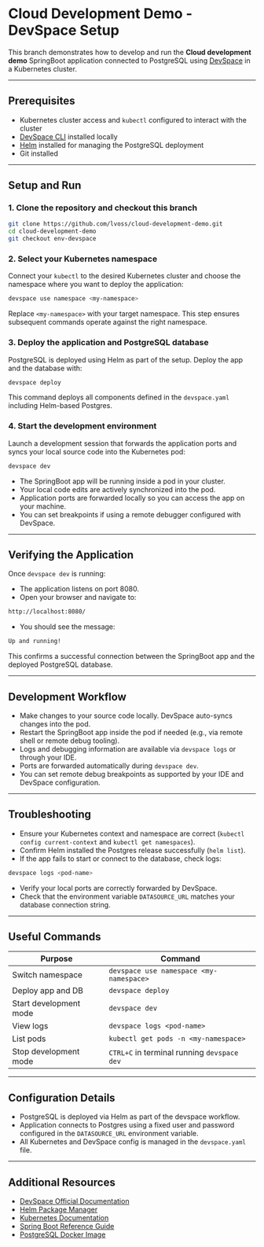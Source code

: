 
# Cloud Development Demo - DevSpace Setup

This branch demonstrates how to develop and run the **Cloud development demo** SpringBoot application connected to PostgreSQL using [DevSpace](https://devspace.sh/) in a Kubernetes cluster.

---

## Prerequisites

- Kubernetes cluster access and `kubectl` configured to interact with the cluster
- [DevSpace CLI](https://devspace.sh/cli) installed locally
- [Helm](https://helm.sh/) installed for managing the PostgreSQL deployment
- Git installed

---

## Setup and Run

### 1. Clone the repository and checkout this branch

```bash
git clone https://github.com/lvoss/cloud-development-demo.git
cd cloud-development-demo
git checkout env-devspace
```

### 2. Select your Kubernetes namespace

Connect your `kubectl` to the desired Kubernetes cluster and choose the namespace where you want to deploy the application:

```bash
devspace use namespace <my-namespace>
```

Replace `<my-namespace>` with your target namespace. This step ensures subsequent commands operate against the right namespace.

### 3. Deploy the application and PostgreSQL database

PostgreSQL is deployed using Helm as part of the setup. Deploy the app and the database with:

```bash
devspace deploy
```

This command deploys all components defined in the `devspace.yaml` including Helm-based Postgres.

### 4. Start the development environment

Launch a development session that forwards the application ports and syncs your local source code into the Kubernetes pod:

```bash
devspace dev
```

- The SpringBoot app will be running inside a pod in your cluster.
- Your local code edits are actively synchronized into the pod.
- Application ports are forwarded locally so you can access the app on your machine.
- You can set breakpoints if using a remote debugger configured with DevSpace.

---

## Verifying the Application

Once `devspace dev` is running:

- The application listens on port 8080.
- Open your browser and navigate to:

```bash
http://localhost:8080/
```

- You should see the message:

```bash
Up and running!
```

This confirms a successful connection between the SpringBoot app and the deployed PostgreSQL database.

---

## Development Workflow

- Make changes to your source code locally. DevSpace auto-syncs changes into the pod.
- Restart the SpringBoot app inside the pod if needed (e.g., via remote shell or remote debug tooling).
- Logs and debugging information are available via `devspace logs` or through your IDE.
- Ports are forwarded automatically during `devspace dev`.
- You can set remote debug breakpoints as supported by your IDE and DevSpace configuration.

---

## Troubleshooting

- Ensure your Kubernetes context and namespace are correct (`kubectl config current-context` and `kubectl get namespaces`).
- Confirm Helm installed the Postgres release successfully (`helm list`).
- If the app fails to start or connect to the database, check logs:

```bash
devspace logs <pod-name>
```

- Verify your local ports are correctly forwarded by DevSpace.
- Check that the environment variable `DATASOURCE_URL` matches your database connection string.

---

## Useful Commands

| Purpose                  | Command                                           |
|--------------------------|--------------------------------------------------|
| Switch namespace         | `devspace use namespace <my-namespace>`           |
| Deploy app and DB        | `devspace deploy`                                 |
| Start development mode   | `devspace dev`                                    |
| View logs                | `devspace logs <pod-name>`                        |
| List pods                | `kubectl get pods -n <my-namespace>`             |
| Stop development mode    | `CTRL+C` in terminal running `devspace dev`      |

---

## Configuration Details

- PostgreSQL is deployed via Helm as part of the devspace workflow.
- Application connects to Postgres using a fixed user and password configured in the `DATASOURCE_URL` environment variable.
- All Kubernetes and DevSpace config is managed in the `devspace.yaml` file.

---

## Additional Resources

- [DevSpace Official Documentation](https://devspace.sh/docs)
- [Helm Package Manager](https://helm.sh/)
- [Kubernetes Documentation](https://kubernetes.io/docs/home/)
- [Spring Boot Reference Guide](https://docs.spring.io/spring-boot/docs/current/reference/htmlsingle/)
- [PostgreSQL Docker Image](https://hub.docker.com/_/postgres)
